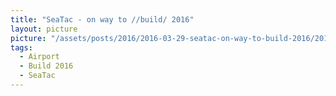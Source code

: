 ```yaml
---
title: "SeaTac - on way to //build/ 2016"
layout: picture
picture: "/assets/posts/2016/2016-03-29-seatac-on-way-to-build-2016/20160329_170110537_iOS.jpg"
tags:
  - Airport
  - Build 2016
  - SeaTac
---
```


